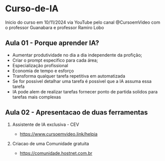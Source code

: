 # Curso-de-IA

Inicio do curso em 10/11/2024 via YouTube pelo canal @CursoemVideo com o professor Guanabara e professor Ramiro Lobo

## Aula 01 - Porque aprender IA?

- Aumentar produtividade no dia a dia independente da profição;
- Criar o prompt especifico para cada área;
- Especialização profissional
- Economia de tempo e esforço
- Transforma qualquer tarefa repetitiva em automatizada
- Se for possivel detalhar uma tarefa é possivel que a IA assuma essa tarefa
- IA pode alem de realizar tarefas fornecer ponto de partida solidos para tarefas mais complexas

## Aula 02 - Apresentacao de duas ferramentas

1. Assistente de IA exclusiva - CEV

   - https://www.cursoemvideo.link/helpia

2. Criacao de uma Comunidade gratuita

   - https://comunidade.hostnet.com.br